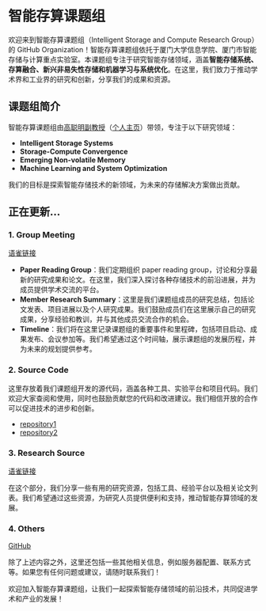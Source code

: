 # 智能存算课题组

欢迎来到智能存算课题组（Intelligent Storage and Compute Research Group）的 GitHub Organization！智能存算课题组依托于厦门大学信息学院、厦门市智能存储与计算重点实验室。本课题组专注于研究智能存储领域，涵盖**智能存储系统、存算融合、新兴非易失性存储和机器学习与系统优化**。在这里，我们致力于推动学术界和工业界的研究和创新，分享我们的成果和资源。

## 课题组简介

智能存算课题组由[高聪明副教授](https://informatics.xmu.edu.cn/info/1425/31239.htm)（[个人主页](https://gaocm.github.io/)）带领，专注于以下研究领域：

- **Intelligent Storage Systems**
- **Storage-Compute Convergence**
- **Emerging Non-volatile Memory**
- **Machine Learning and System Optimization**

我们的目标是探索智能存储技术的新领域，为未来的存储解决方案做出贡献。

## 正在更新...

### 1. Group Meeting

[语雀链接]()

- **Paper Reading Group**：我们定期组织 paper reading group，讨论和分享最新的研究成果和论文。在这里，我们深入探讨各种存储技术的前沿进展，并为成员提供学术交流的平台。
- **Member Research Summary**：这里是我们课题组成员的研究总结，包括论文发表、项目进展以及个人研究成果。我们鼓励成员们在这里展示自己的研究成果，分享经验和教训，并与其他成员交流合作的机会。
- **Timeline**：我们将在这里记录课题组的重要事件和里程碑，包括项目启动、成果发布、会议参加等。我们希望通过这个时间轴，展示课题组的发展历程，并为未来的规划提供参考。

### 2. Source Code

这里存放着我们课题组开发的源代码，涵盖各种工具、实验平台和项目代码。我们欢迎大家查阅和使用，同时也鼓励贡献您的代码和改进建议。我们相信开放的合作可以促进技术的进步和创新。

- [repository1]()
- [repository2]()

### 3. Research Source

[语雀链接]()

在这个部分，我们分享一些有用的研究资源，包括工具、经验平台以及相关论文列表。我们希望通过这些资源，为研究人员提供便利和支持，推动智能存算领域的发展。

### 4. Others

[GitHub]()

除了上述内容之外，这里还包括一些其他相关信息，例如服务器配置、联系方式等。如果您有任何问题或建议，请随时联系我们！

欢迎加入智能存算课题组，让我们一起探索智能存储领域的前沿技术，共同促进学术和产业的发展！

